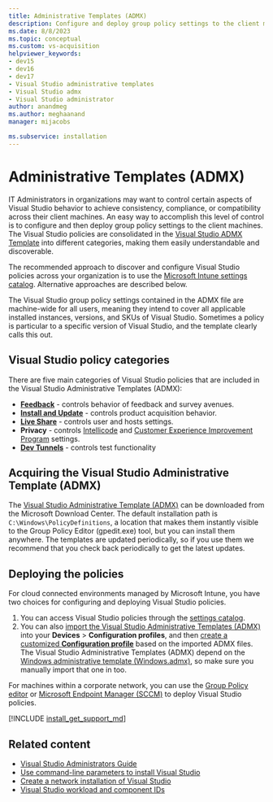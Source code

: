 ```yaml
---
title: Administrative Templates (ADMX)
description: Configure and deploy group policy settings to the client machines in the Visual Studio ADMX Template and control Visual Studio behavior.
ms.date: 8/8/2023
ms.topic: conceptual
ms.custom: vs-acquisition
helpviewer_keywords:
- dev15
- dev16
- dev17
- Visual Studio administrative templates
- Visual Studio admx
- Visual Studio administrator
author: anandmeg
ms.author: meghaanand
manager: mijacobs

ms.subservice: installation
---
```

# Administrative Templates (ADMX) 

 
IT Administrators in organizations may want to control certain aspects of Visual Studio behavior to achieve consistency, compliance, or compatibility across their client machines. An easy way to accomplish this level of control is to configure and then deploy group policy settings to the client machines. The Visual Studio policies are consolidated in the [Visual Studio ADMX Template](https://aka.ms/vs/admx/details) into different categories, making them easily understandable and discoverable.   

The recommended approach to discover and configure Visual Studio policies across your organization is to use the [Microsoft Intune settings catalog](/mem/intune/configuration/settings-catalog). Alternative approaches are described below.

The Visual Studio group policy settings contained in the ADMX file are machine-wide for all users, meaning they intend to cover all applicable installed instances, versions, and SKUs of Visual Studio. Sometimes a policy is particular to a specific version of Visual Studio, and the template clearly calls this out. 
 
 ## Visual Studio policy categories
 
 There are five main categories of Visual Studio policies that are included in the Visual Studio Administrative Templates (ADMX):
 
  - [**Feedback**](./feedback-and-survey-policies.md) - controls behavior of feedback and survey avenues.
  - [**Install and Update**](./configure-policies-for-enterprise-deployments.md) - controls product acquisition behavior.
  - [**Live Share**](https://aka.ms/vsls-policies) - controls user and hosts settings.
  - **Privacy** - controls [Intellicode](/visualstudio/intellicode/intellicode-privacy) and [Customer Experience Improvement Program](https://aka.ms/vs/admx/telemetry) settings.
  - [**Dev Tunnels**](https://aka.ms/devtunnels/vs/admx) - controls test functionality
 
 ## Acquiring the Visual Studio Administrative Template (ADMX)
 
 The [Visual Studio Administrative Template (ADMX)](https://aka.ms/vs/admx/details) can be downloaded from the Microsoft Download Center. The default installation path is `C:\Windows\PolicyDefinitions`, a location that makes them instantly visible to the Group Policy Editor (gpedit.exe) tool, but you can install them anywhere. The templates are updated periodically, so if you use them we recommend that you check back periodically to get the latest updates. 

 ## Deploying the policies

For cloud connected environments managed by Microsoft Intune, you have two choices for configuring and deploying Visual Studio policies.

1. You can access Visual Studio policies through the [settings catalog](/mem/intune/configuration/settings-catalog).
2. You can also [import the Visual Studio Administrative Templates (ADMX)](/mem/intune/configuration/administrative-templates-import-custom#add-the-admx-and-adml-files) into your **Devices** > **Configuration profiles**, and then [create a customized **Configuration profile**](/mem/intune/configuration/administrative-templates-import-custom#create-a-profile-using-your-imported-files) based on the imported ADMX files. The Visual Studio Administrative Templates (ADMX) depend on the [Windows administrative template (Windows.admx)](/mem/intune/configuration/administrative-templates-windows), so make sure you manually import that one in too.

For machines within a corporate network, you can use the [Group Policy editor](/previous-versions/windows/it-pro/windows-server-2012-r2-and-2012/dn265982(v=ws.11)) or [Microsoft Endpoint Manager (SCCM)](/mem/configmgr/core/understand/introduction) to deploy Visual Studio policies.

[!INCLUDE [install_get_support_md](includes/install_get_support_md.md)]

 ## Related content

* [Visual Studio Administrators Guide](visual-studio-administrator-guide.md)
* [Use command-line parameters to install Visual Studio](use-command-line-parameters-to-install-visual-studio.md)
* [Create a network installation of Visual Studio](create-a-network-installation-of-visual-studio.md)
* [Visual Studio workload and component IDs](workload-and-component-ids.md)
